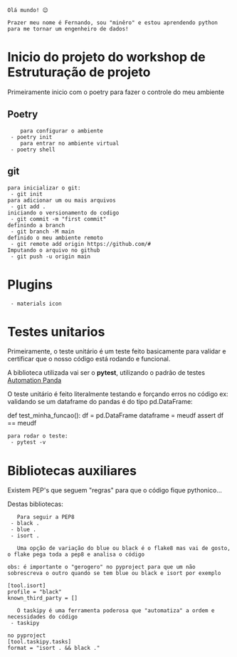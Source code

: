 ```
Olá mundo! 😉

Prazer meu nome é Fernando, sou "minêro" e estou aprendendo python para me tornar um engenheiro de dados!
```

# Inicio do projeto do workshop de Estruturação de projeto

Primeiramente inicio com o poetry para fazer o controle do meu ambiente

## Poetry

```
    para configurar o ambiente
 - poetry init 
    para entrar no ambiente virtual
 - poetry shell 
```

## git
```
para inicializar o git:
 - git init
para adicionar um ou mais arquivos
 - git add .
iniciando o versionamento do codigo 
 - git commit -m "first commit"
definindo a branch 
 - git branch -M main
definido o meu ambiente remoto
 - git remote add origin https://github.com/#
Imputando o arquivo no github
 - git push -u origin main

```
# Plugins

```
 - materials icon
```

# Testes unitarios

Primeiramente, o teste unitário é um teste feito basicamente para validar e certificar que o nosso código está rodando e funcional.

A biblioteca utilizada vai ser o **pytest**, utilizando o padrão de testes [Automation Panda](https://automationpanda.com/2020/07/07/arrange-act-assert-a-pattern-for-writing-good-tests/)

O teste unitário é feito literalmente testando e forçando erros no código ex: validando se um dataframe do pandas é do tipo pd.DataFrame:

def test_minha_funcao():
   df = pd.DataFrame
   dataframe = meudf
   assert df == meudf

```
para rodar o teste:
 - pytest -v
```

# Bibliotecas auxiliares

Existem PEP's que seguem "regras" para que o código fique pythonico... 

Destas bibliotecas:

```
   Para seguir a PEP8
 - black .
 - blue .
 - isort .

   Uma opção de variação do blue ou black é o flake8 mas vai de gosto, o flake pega toda a pep8 e analisa o código

obs: é importante o "gerogero" no pyproject para que um não sobrescreva o outro quando se tem blue ou black e isort por exemplo

[tool.isort]
profile = "black"
known_third_party = []

   O taskipy é uma ferramenta poderosa que "automatiza" a ordem e necessidades do código
 - taskipy

no pyproject
[tool.taskipy.tasks]
format = "isort . && black ."

```